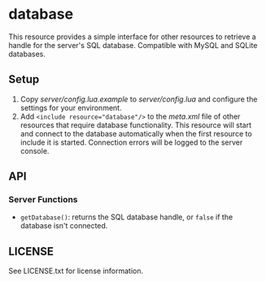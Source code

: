 # database

This resource provides a simple interface for other resources to retrieve a handle for the server's SQL database. Compatible with MySQL and SQLite databases.

## Setup

1. Copy *server/config.lua.example* to *server/config.lua* and configure the settings for your environment.
2. Add `<include resource="database"/>` to the *meta.xml* file of other resources that require database functionality. This resource will start and connect to the database automatically when the first resource to include it is started. Connection errors will be logged to the server console.

## API
### Server Functions
* `getDatabase()`: returns the SQL database handle, or `false` if the database isn't connected.

## LICENSE
See LICENSE.txt for license information.
